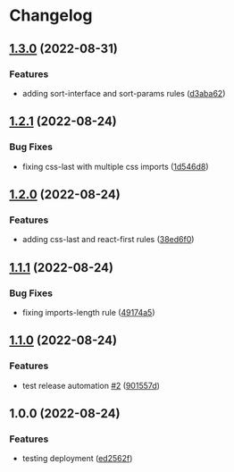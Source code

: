 # Changelog

## [1.3.0](https://github.com/Alain00/eslint-plugin-import/compare/v1.2.1...v1.3.0) (2022-08-31)


### Features

* adding sort-interface and sort-params rules ([d3aba62](https://github.com/Alain00/eslint-plugin-import/commit/d3aba6276d2d8f3e625da301fc8edc0087ee1d84))

## [1.2.1](https://github.com/Alain00/eslint-plugin-import/compare/v1.2.0...v1.2.1) (2022-08-24)


### Bug Fixes

* fixing css-last with multiple css imports ([1d546d8](https://github.com/Alain00/eslint-plugin-import/commit/1d546d86ac6a27e650e8c99be019805ae4f6ec8d))

## [1.2.0](https://github.com/Alain00/eslint-plugin-import/compare/v1.1.1...v1.2.0) (2022-08-24)


### Features

* adding css-last and react-first rules ([38ed6f0](https://github.com/Alain00/eslint-plugin-import/commit/38ed6f0bc1cf9ee071e734bd2e515f3cfb7b1386))

## [1.1.1](https://github.com/Alain00/eslint-plugin-imports-length/compare/v1.1.0...v1.1.1) (2022-08-24)


### Bug Fixes

* fixing imports-length rule ([49174a5](https://github.com/Alain00/eslint-plugin-imports-length/commit/49174a55018e8d068446eff42d252d937f83d0a1))

## [1.1.0](https://github.com/Alain00/eslint-plugin-imports-length/compare/v1.0.0...v1.1.0) (2022-08-24)


### Features

* test release automation [#2](https://github.com/Alain00/eslint-plugin-imports-length/issues/2) ([901557d](https://github.com/Alain00/eslint-plugin-imports-length/commit/901557dfdfc662bfe68451a0c254f6e2e990f98e))

## 1.0.0 (2022-08-24)


### Features

* testing deployment ([ed2562f](https://github.com/Alain00/eslint-plugin-imports-length/commit/ed2562f768b833959e9e78d94d002cc62140920b))
